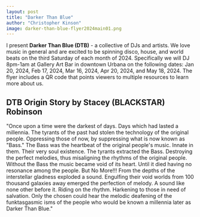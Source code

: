 ```yaml
---
layout: post
title: "Darker Than Blue"
author: "Christopher Kinson"
image: darker-than-blue-flyer2024main01.png
---
```


I present **Darker Than Blue (DTB)** - a collective of DJs and artists. We love music in general and are excited to be spinning disco, house, and world beats on the third Saturday of each month of 2024. Specifically we will DJ 8pm-1am at Gallery Art Bar in downtown Urbana on the following dates: Jan 20, 2024, Feb 17, 2024, Mar 16, 2024, Apr 20, 2024, and May 18, 2024. The flyer includes a QR code that points viewers to multiple resources to learn more about us.

## DTB Origin Story by Stacey (BLACKSTAR) Robinson
"Once upon a time were the darkest of days. Days which had lasted a millennia. The tyrants of the past had stolen the technology of the original people. Oppressing those of now, by suppressing what is now known as "Bass." The Bass was the heartbeat of the original people's music. Innate in them. Their very soul existence. The tyrants extracted the Bass. Destroying the perfect melodies, thus misaligning the rhythms of the original people. Without the Bass the music became void of its heart. Until it died having no resonance among the people. But No More!!! From the depths of the interstellar gladness exploded a sound. Engulfing their void worlds from 100 thousand galaxies away emerged the perfection of melody. A sound like none other before it. Riding on the rhythm. Harkening to those in need of salvation. Only the chosen could hear the melodic deafening of the funktasgasmic isms of the people who would be known a millennia later as Darker Than Blue." 
